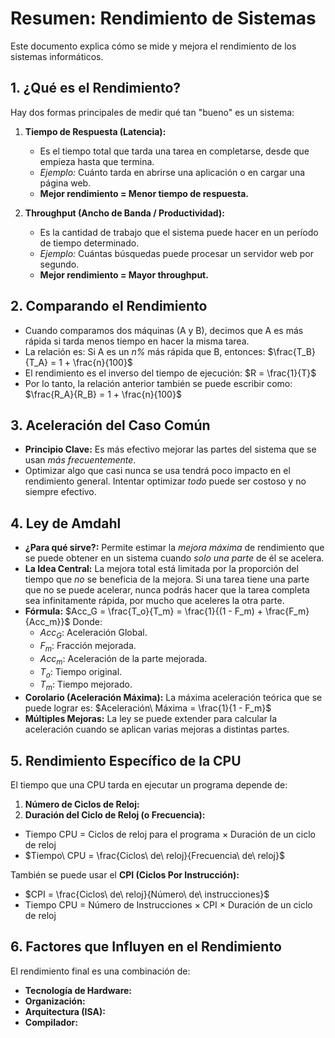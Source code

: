 
# Resumen: Rendimiento de Sistemas

Este documento explica cómo se mide y mejora el rendimiento de los sistemas informáticos.

## 1. ¿Qué es el Rendimiento?

Hay dos formas principales de medir qué tan "bueno" es un sistema:

1.  **Tiempo de Respuesta (Latencia):**
    *   Es el tiempo total que tarda una tarea en completarse, desde que empieza hasta que termina.
    *   *Ejemplo:* Cuánto tarda en abrirse una aplicación o en cargar una página web.
    *   **Mejor rendimiento = Menor tiempo de respuesta.**

2.  **Throughput (Ancho de Banda / Productividad):**
    *   Es la cantidad de trabajo que el sistema puede hacer en un período de tiempo determinado.
    *   *Ejemplo:* Cuántas búsquedas puede procesar un servidor web por segundo.
    *   **Mejor rendimiento = Mayor throughput.**

## 2. Comparando el Rendimiento

*   Cuando comparamos dos máquinas (A y B), decimos que A es más rápida si tarda menos tiempo en hacer la misma tarea.
*   La relación es: Si A es un *n%* más rápida que B, entonces:
    $\frac{T_B}{T_A} = 1 + \frac{n}{100}$
*   El rendimiento es el inverso del tiempo de ejecución:
    $R = \frac{1}{T}$
*   Por lo tanto, la relación anterior también se puede escribir como:
    $\frac{R_A}{R_B} = 1 + \frac{n}{100}$

## 3. Aceleración del Caso Común

*   **Principio Clave:** Es más efectivo mejorar las partes del sistema que se usan *más frecuentemente*.
*   Optimizar algo que casi nunca se usa tendrá poco impacto en el rendimiento general. Intentar optimizar *todo* puede ser costoso y no siempre efectivo.

## 4. Ley de Amdahl

*   **¿Para qué sirve?:** Permite estimar la *mejora máxima* de rendimiento que se puede obtener en un sistema cuando *solo una parte* de él se acelera.
*   **La Idea Central:** La mejora total está limitada por la proporción del tiempo que *no* se beneficia de la mejora. Si una tarea tiene una parte que no se puede acelerar, nunca podrás hacer que la tarea completa sea infinitamente rápida, por mucho que aceleres la otra parte.
*   **Fórmula:**
    $Acc_G = \frac{T_o}{T_m} = \frac{1}{(1 - F_m) + \frac{F_m}{Acc_m}}$
    Donde:
    *   $Acc_G$: Aceleración Global.
    *   $F_m$: Fracción mejorada.
    *   $Acc_m$: Aceleración de la parte mejorada.
    *   $T_o$: Tiempo original.
    *   $T_m$: Tiempo mejorado.
*   **Corolario (Aceleración Máxima):** La máxima aceleración teórica que se puede lograr es:
    $Aceleración\ Máxima = \frac{1}{1 - F_m}$
*   **Múltiples Mejoras:** La ley se puede extender para calcular la aceleración cuando se aplican varias mejoras a distintas partes.

## 5. Rendimiento Específico de la CPU

El tiempo que una CPU tarda en ejecutar un programa depende de:

1.  **Número de Ciclos de Reloj:**
2.  **Duración del Ciclo de Reloj (o Frecuencia):**

*   Tiempo CPU = Ciclos de reloj para el programa × Duración de un ciclo de reloj
*   $Tiempo\ CPU = \frac{Ciclos\ de\ reloj}{Frecuencia\ de\ reloj}$

También se puede usar el **CPI (Ciclos Por Instrucción):**

*   $CPI = \frac{Ciclos\ de\ reloj}{Número\ de\ instrucciones}$
*   Tiempo CPU = Número de Instrucciones × CPI × Duración de un ciclo de reloj

## 6. Factores que Influyen en el Rendimiento

El rendimiento final es una combinación de:

*   **Tecnología de Hardware:**
*   **Organización:**
*   **Arquitectura (ISA):**
*   **Compilador:**